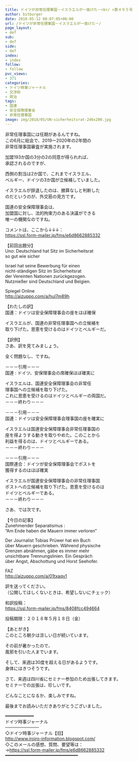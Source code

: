 ```yaml
---
title: ドイツが非常任理事国－イスラエルが一抜けた－<br/ >第４９５号
author: bitburger
date: 2018-05-12 08:07:05+00:00
url: /ドイツが非常任理事国－イスラエルが一抜けた－/
page_layout:
- def
sub:
- def
side:
- def
index:
- index
follow:
- follow
pvc_views:
- 371
categories:
- ドイツ時事ジャーナル
- 交渉術
- 政治
tags:
- 国連
- 安全保障理事会
- 非常任理事国
image: img/2018/05/UN-sicherheitsrat-246x200.jpg
---
```

非常任理事国には任期があるんですね。  
この6月に総会で、2019ー2020年の2年間の  
非常任理事国審査が実施されます。

加盟193か国の3分の2の同意が得られれば、  
承認されるのですが、

西側の割当は2か国で、これまでイスラエル、  
ベルギー、ドイツの3か国が立候補していました。

イスラエルが辞退したのは、勝算なしと判断した  
のだというのが、外交筋の見方です。

国連の安全保障理事会は、  
加盟国に対し、法的拘束力のある決議ができる  
唯一の機関なのですね。

  
コメントは、ここから↓↓↓：  
<https://ssl.form-mailer.jp/fms/e6d8662885332>

  
【前回出題分】  
Uno: Deutschland hat Sitz im Sicherheitsrat  
so gut wie sicher

Israel hat seine Bewerbung für einen  
nicht-ständigen Sitz im Sicherheitsrat  
der Vereinten Nationen zurückgezogen.  
Nutznießer sind Deutschland und Belgien.

Spiegel Online  
<http://aizuppo.com/a/hul7m89h>

  
【わたしの訳】  
国連：ドイツは安全保障理事会の座をほぼ確保

イスラエルが、国連の非常任理事国への立候補を  
取り下げた。恩恵を受けるのはドイツとベルギーだ。

【訳例】  
さあ、訳を見てみましょう。

全く問題なし、ですね。

－－－引用－－－  
国連 : ドイツ、安保理事会の席確保ほぼ確実に

イスラエルは、国連安全保障理事会の非常任  
理事国への立候補を取り下げた。  
これに恩恵を受けるのはドイツとベルギーの両国だ。  
－－－終わり－－－

  
－－－引用－－－  
国連：ドイツは安全保障理事会理事国の座を確実に

イスラエルは国連安全保障理事会非常任理事国の  
座を得ようする動きを取りやめた。このことから  
利益を得るのは、ドイツとベルギーである。  
－－－終わり－－－

  
－－－引用－－－  
国際連合：ドイツが安全保障理事会でポストを  
獲得するのはほぼ確実

イスラエルが国連安全保障理事会の非常任理事国  
ポストへの立候補を取り下げた。恩恵を受けるのは  
ドイツとベルギーである。  
－－－終わり－－－

  
さあ、では次です。

【今日の記事】  
Zunehmender Separatismus :  
&#8220;Am Ende haben die Mauern immer verloren&#8221;

Der Journalist Tobias Prüwer hat ein Buch  
über Mauern geschrieben. Während physische  
Grenzen abnähmen, gäbe es immer mehr  
unsichtbare Trennungslinien. Ein Gespräch  
über Angst, Abschottung und Horst Seehofer.

FAZ  
<http://aizuppo.com/a/01txaqv1>

訳を送ってください。  
（公開してほしくないときは、希望しないにチェック）

和訳投稿：  
 <https://ssl.form-mailer.jp/fms/8408fcc494664>

投稿期限：２０１８年５月１８日（金）

  
【あとがき】  
このところ朝夕は涼しい日が続いています。

その前が暑かったので、  
風邪を引いた人までいます。

そして、来週は30度を超える日があるようです。  
身体にはきつそうです。

さて、来週は四川省にセミナー参加のため出張してきます。  
セミナーでの出張は、珍しいです。

どんなことになるか、楽しみですね。

  
最後までお読みいただきありがとうございました。

  
━━━━━━━━━━━  
ドイツ時事ジャーナル  
───────────  
◇ドイツ時事ジャーナル【旧】  
<http://www.iroiro-information.blogspot.com/>  
◇このメールの感想、質問、要望等は：  
-><https://ssl.form-mailer.jp/fms/e6d8662885332>  
━━━━━━━━━━━━━━━━━━━━━━━━━━━━